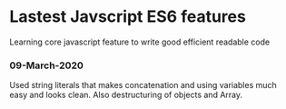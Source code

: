 # Lastest Javscript ES6 features

Learning core javascript feature to write good efficient readable code


### 09-March-2020
Used string literals that makes concatenation and using variables much easy and looks clean.
Also destructuring of objects and Array.